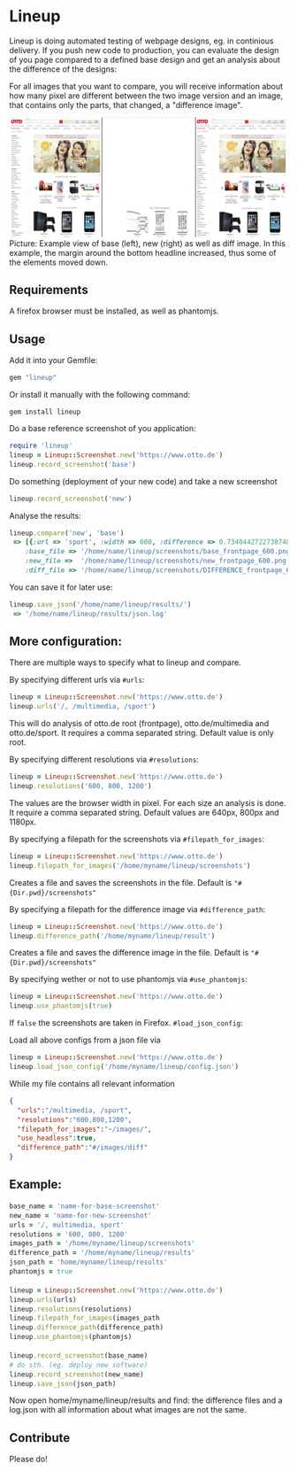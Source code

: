 # Lineup

Lineup is doing automated testing of webpage designs, eg. in continious delivery.
If you push new code to production, you can evaluate the design of you page compared to a defined base design and
get an analysis about the difference of the designs:

For all images that you want to compare, you will receive information about how many pixel are different
between the two image version and an image, that contains only the parts, that changed, a "difference image".

![Example view of base (left), new (right) as well as diff image.](doc/example.png)
Picture: Example view of base (left), new (right) as well as diff image. In this example, the margin around the bottom headline increased,
thus some of the elements moved down.

## Requirements

A firefox browser must be installed, as well as phantomjs.

## Usage

Add it into your Gemfile:
````ruby
gem "lineup"
````

Or install it manually with the following command:
````
gem install lineup
````

Do a base reference screenshot of you application:
````ruby
require 'lineup'
lineup = Lineup::Screenshot.new('https://www.otto.de')
lineup.record_screenshot('base')
````

Do something (deployment of your new code) and take a new screenshot
````ruby
lineup.record_screenshot('new')
````

Analyse the results:
````ruby
lineup.compare('new', 'base')
 => [{:url => 'sport', :width => 600, :difference => 0.7340442722738748,
    :base_file => '/home/name/lineup/screenshots/base_frontpage_600.png'
    :new_file =>  '/home/name/lineup/screenshots/new_frontpage_600.png'
    :diff_file => '/home/name/lineup/screenshots/DIFFERENCE_frontpage_600.png' }]
````

You can save it for later use:
````ruby
lineup.save_json('/home/name/lineup/results/')
 => '/home/name/lineup/results/json.log'
````

## More configuration:

There are multiple ways to specify what to lineup and compare.

By specifying different urls via ````#urls````:
````ruby
lineup = Lineup::Screenshot.new('https://www.otto.de')
lineup.urls('/, /multimedia, /sport')
````
This will do analysis of otto.de root (frontpage), otto.de/multimedia and otto.de/sport.
It requires a comma separated string. Default value is only root.

By specifying different resolutions via ````#resolutions````:
````ruby    
lineup = Lineup::Screenshot.new('https://www.otto.de')
lineup.resolutions('600, 800, 1200')
````
The values are the browser width in pixel. For each size an analysis is done.
It require a comma separated string. Default values are 640px, 800px and 1180px.

By specifying a filepath for the screenshots via ````#filepath_for_images````:
````ruby    
lineup = Lineup::Screenshot.new('https://www.otto.de')
lineup.filepath_for_images('/home/myname/lineup/screenshots')
````
Creates a file and saves the screenshots in the file. Default is ````"#{Dir.pwd}/screenshots"````

By specifying a filepath for the difference image via ````#difference_path````:
````ruby    
lineup = Lineup::Screenshot.new('https://www.otto.de')
lineup.difference_path('/home/myname/lineup/result')
````
Creates a file and saves the difference image in the file. Default is ````"#{Dir.pwd}/screenshots"````

By specifying wether or not to use phantomjs via ````#use_phantomjs````:
````ruby    
lineup = Lineup::Screenshot.new('https://www.otto.de')
lineup.use_phantomjs(true)
````
If ````false```` the screenshots are taken in Firefox. ````#load_json_config````:

Load all above configs from a json file via 
````ruby    
lineup = Lineup::Screenshot.new('https://www.otto.de')
lineup.load_json_config('/home/myname/lineup/config.json')
````
While my file contains all relevant information
````json
{
  "urls":"/multimedia, /sport",
  "resolutions":"600,800,1200",
  "filepath_for_images":"~/images/",
  "use_headless":true,
  "difference_path":"#/images/diff"
}
````

## Example:

````ruby  
base_name = 'name-for-base-screenshot'
new_name = 'name-for-new-screenshot'
urls = '/, multimedia, sport'
resolutions = '600, 800, 1200'
images_path = '/home/myname/lineup/screenshots'
difference_path = '/home/myname/lineup/results'
json_path = 'home/myname/lineup/results'
phantomjs = true

lineup = Lineup::Screenshot.new('https://www.otto.de')
lineup.urls(urls)
lineup.resolutions(resolutions)
lineup.filepath_for_images(images_path
lineup.difference_path(difference_path)
lineup.use_phantomjs(phantomjs)
    
lineup.record_screenshot(base_name)
# do sth. (eg. deploy new software)
lineup.record_screenshot(new_name)
lineup.save_json(json_path)
````
Now open home/myname/lineup/results and find:
the difference files and a log.json with all information about what images are not the same.

## Contribute

Please do!
 
